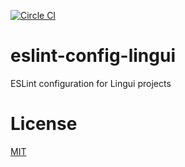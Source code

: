 [![Circle CI](https://circleci.com/gh/lingui/eslint-config-lingui.svg?style=svg)](https://circleci.com/gh/lingui/eslint-config-lingui)

# eslint-config-lingui

ESLint configuration for Lingui projects

# License

[MIT](./LICENSE)


